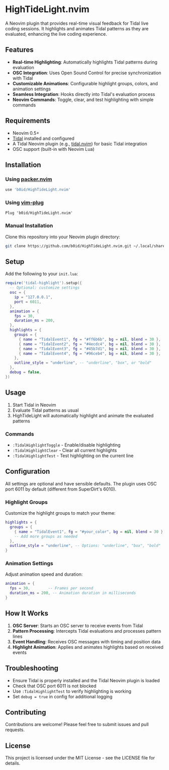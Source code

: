 # HighTideLight.nvim

A Neovim plugin that provides real-time visual feedback for Tidal live coding sessions. It highlights and animates Tidal patterns as they are evaluated, enhancing the live coding experience.

## Features

- **Real-time Highlighting**: Automatically highlights Tidal patterns during evaluation
- **OSC Integration**: Uses Open Sound Control for precise synchronization with Tidal
- **Customizable Animations**: Configurable highlight groups, colors, and animation settings
- **Seamless Integration**: Hooks directly into Tidal's evaluation process
- **Neovim Commands**: Toggle, clear, and test highlighting with simple commands

## Requirements

- Neovim 0.5+
- [Tidal](https://tidalcycles.org/) installed and configured
- A Tidal Neovim plugin (e.g., [tidal.nvim](https://github.com/tidalcycles/tidal.nvim)) for basic Tidal integration
- OSC support (built-in with Neovim Lua)

## Installation

### Using [packer.nvim](https://github.com/wbthomason/packer.nvim)

```lua
use 'b0id/HighTideLight.nvim'
```

### Using [vim-plug](https://github.com/junegunn/vim-plug)

```vim
Plug 'b0id/HighTideLight.nvim'
```

### Manual Installation

Clone this repository into your Neovim plugin directory:

```bash
git clone https://github.com/b0id/HighTideLight.nvim.git ~/.local/share/nvim/site/pack/plugins/start/HighTideLight.nvim
```

## Setup

Add the following to your `init.lua`:

```lua
require('tidal-highlight').setup({
  -- Optional: customize settings
  osc = {
    ip = "127.0.0.1",
    port = 6011,
  },
  animation = {
    fps = 30,
    duration_ms = 200,
  },
  highlights = {
    groups = {
      { name = "TidalEvent1", fg = "#ff6b6b", bg = nil, blend = 30 },
      { name = "TidalEvent2", fg = "#4ecdc4", bg = nil, blend = 30 },
      { name = "TidalEvent3", fg = "#45b7d1", bg = nil, blend = 30 },
      { name = "TidalEvent4", fg = "#96ceb4", bg = nil, blend = 30 },
    },
    outline_style = "underline", -- "underline", "box", or "bold"
  },
  debug = false,
})
```

## Usage

1. Start Tidal in Neovim
2. Evaluate Tidal patterns as usual
3. HighTideLight will automatically highlight and animate the evaluated patterns

### Commands

- `:TidalHighlightToggle` - Enable/disable highlighting
- `:TidalHighlightClear` - Clear all current highlights
- `:TidalHighlightTest` - Test highlighting on the current line

## Configuration

All settings are optional and have sensible defaults. The plugin uses OSC port 6011 by default (different from SuperDirt's 6010).

### Highlight Groups

Customize the highlight groups to match your theme:

```lua
highlights = {
  groups = {
    { name = "TidalEvent1", fg = "#your_color", bg = nil, blend = 30 },
    -- Add more groups as needed
  },
  outline_style = "underline", -- Options: "underline", "box", "bold"
}
```

### Animation Settings

Adjust animation speed and duration:

```lua
animation = {
  fps = 30,        -- Frames per second
  duration_ms = 200, -- Animation duration in milliseconds
}
```

## How It Works

1. **OSC Server**: Starts an OSC server to receive events from Tidal
2. **Pattern Processing**: Intercepts Tidal evaluations and processes pattern lines
3. **Event Handling**: Receives OSC messages with timing and position data
4. **Highlight Animation**: Applies and animates highlights based on received events

## Troubleshooting

- Ensure Tidal is properly installed and the Tidal Neovim plugin is loaded
- Check that OSC port 6011 is not blocked
- Use `:TidalHighlightTest` to verify highlighting is working
- Set `debug = true` in config for additional logging

## Contributing

Contributions are welcome! Please feel free to submit issues and pull requests.

## License

This project is licensed under the MIT License - see the LICENSE file for details.
